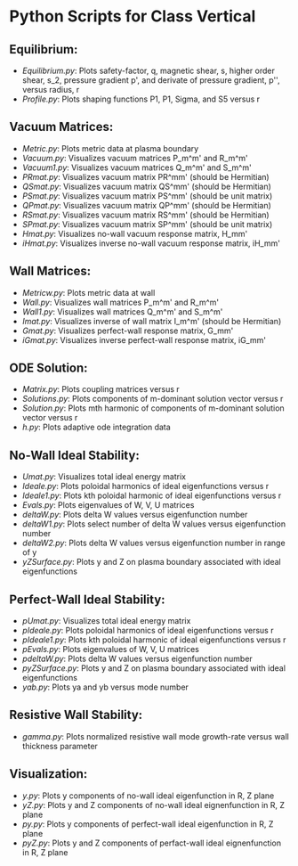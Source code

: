 # Python Scripts for Class Vertical

## Equilibrium:

- *Equilibrium.py*:  Plots safety-factor, q, magnetic shear, s, higher order shear, s_2, pressure gradient p',
                      and derivate of pressure gradient, p'', versus radius, r
- *Profile.py*:	     Plots shaping functions P1, P1, Sigma, and S5 versus r				 

## Vacuum Matrices:

- *Metric.py*:       Plots metric data at plasma boundary
- *Vacuum.py*:       Visualizes vacuum matrices P_m^m' and R_m^m'
- *Vacuum1.py*:      Visualizes vacuum matrices Q_m^m' and S_m^m'
- *PRmat.py*:        Visualizes vacuum matrix PR^mm' (should be Hermitian)
- *QSmat.py*:        Visualizes vacuum matrix QS^mm' (should be Hermitian)
- *PSmat.py*:        Visualizes vacuum matrix PS^mm' (should be unit matrix)
- *QPmat.py*:        Visualizes vacuum matrix QP^mm' (should be Hermitian)
- *RSmat.py*:        Visualizes vacuum matrix RS^mm' (should be Hermitian)
- *SPmat.py*:        Visualizes vacuum matrix SP^mm' (should be unit matrix)
- *Hmat.py*:         Visualizes no-wall vacuum response matrix, H_mm'
- *iHmat.py*:        Visualizes inverse no-wall vacuum response matrix, iH_mm'

## Wall Matrices:

- *Metricw.py*:      Plots metric data at wall
- *Wall.py*:	     Visualizes wall matrices P_m^m' and R_m^m'
- *Wall1.py*:	     Visualizes wall matrices Q_m^m' and S_m^m'
- *Imat.py*:	     Visualizes inverse of wall matrix I_m^m' (should be Hermitian)
- *Gmat.py*:         Visualizes perfect-wall response matrix, G_mm'
- *iGmat.py*:        Visualizes inverse perfect-wall response matrix, iG_mm'

## ODE Solution:

- *Matrix.py*:       Plots coupling matrices versus r
- *Solutions.py*:    Plots components of m-dominant solution vector versus r
- *Solution.py*:     Plots mth harmonic of components of m-dominant solution vector versus r
- *h.py*:            Plots adaptive ode integration data

## No-Wall Ideal Stability:

- *Umat.py*:		 Visualizes total ideal energy matrix
- *Ideale.py*:       Plots poloidal harmonics of ideal eigenfunctions versus r
- *Ideale1.py*:      Plots kth poloidal harmonic of ideal eigenfunctions versus r
- *Evals.py*:	 	 Plots eigenvalues of W, V, U matrices 
- *deltaW.py*:	 	 Plots delta W values versus eigenfunction number
- *deltaW1.py*:	 	 Plots select number of delta W values versus eigenfunction number
- *deltaW2.py*:	 	 Plots delta W values versus eigenfunction number in range of y
- *yZSurface.py*:    Plots y and Z on plasma boundary associated with ideal eigenfunctions

## Perfect-Wall Ideal Stability:

- *pUmat.py*:		 Visualizes total ideal energy matrix
- *pIdeale.py*:      Plots poloidal harmonics of ideal eigenfunctions versus r
- *pIdeale1.py*:     Plots kth poloidal harmonic of ideal eigenfunctions versus r
- *pEvals.py*:	 	 Plots eigenvalues of W, V, U matrices 
- *pdeltaW.py*:	 	 Plots delta W values versus eigenfunction number
- *pyZSurface.py*:   Plots y and Z on plasma boundary associated with ideal eigenfunctions
- *yab.py*:          Plots ya and yb versus mode number

## Resistive Wall Stability:

- *gamma.py*:        Plots normalized resistive wall mode growth-rate versus wall thickness parameter

## Visualization:

- *y.py*:            Plots y components of no-wall ideal eigenfunction in R, Z plane 
- *yZ.py*:           Plots y and Z components of no-wall ideal eignenfunction in R, Z plane
- *py.py*:           Plots y components of perfect-wall ideal eigenfunction in R, Z plane 
- *pyZ.py*:          Plots y and Z components of perfact-wall ideal eignenfunction in R, Z plane
